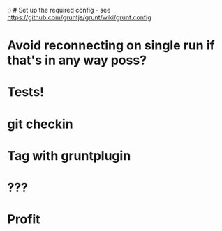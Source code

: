 :) # Set up the required config - see https://github.com/gruntjs/grunt/wiki/grunt.config

# Avoid reconnecting on single run if that's in any way poss?
# Tests!
# git checkin
# Tag with gruntplugin
# ???
# Profit
